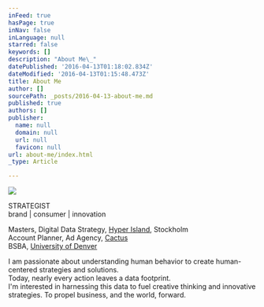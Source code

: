 ```yaml
---
inFeed: true
hasPage: true
inNav: false
inLanguage: null
starred: false
keywords: []
description: "About Me\_"
datePublished: '2016-04-13T01:18:02.834Z'
dateModified: '2016-04-13T01:15:48.473Z'
title: About Me
author: []
sourcePath: _posts/2016-04-13-about-me.md
published: true
authors: []
publisher:
  name: null
  domain: null
  url: null
  favicon: null
url: about-me/index.html
_type: Article

---
```

![](https://the-grid-user-content.s3-us-west-2.amazonaws.com/8547fbc1-5ff7-49b6-ae11-c57f034ec6c5.jpg)

STRATEGIST  
brand | consumer | innovation

Masters, Digital Data Strategy, [Hyper Island][0], Stockholm  
Account Planner, Ad Agency, [Cactus][1]  
BSBA, [University of Denver][2]

I am passionate about understanding human behavior to create human-centered strategies and solutions.  
Today, nearly every action leaves a data footprint.  
I'm interested in harnessing this data to fuel creative thinking and innovative strategies. To propel business, and the world, forward.

[0]: https://www.hyperisland.com/
[1]: http://cactusdenver.com/
[2]: http://daniels.du.edu/about/